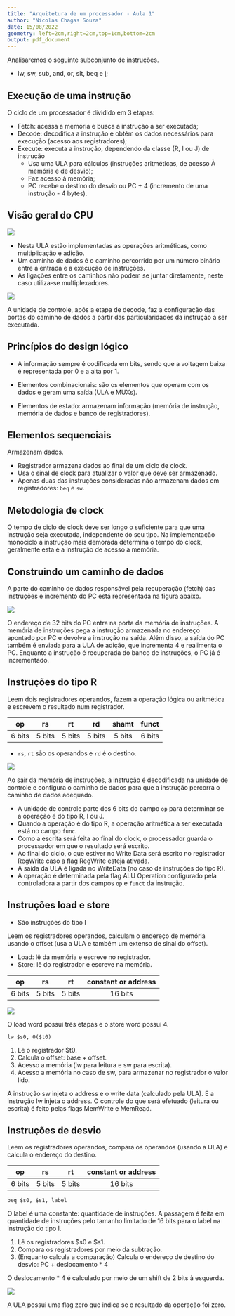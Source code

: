 ```yaml
---
title: "Arquitetura de um processador - Aula 1"
author: "Nicolas Chagas Souza"
date: 15/08/2022
geometry: left=2cm,right=2cm,top=1cm,bottom=2cm
output: pdf_document
---
```



Analisaremos o seguinte subconjunto de instruções.

- lw, sw, sub, and, or, slt, beq e j;

## Execução de uma instrução

O ciclo de um processador é dividido em 3 etapas:

- Fetch: acessa a memória e busca a instrução a ser executada;
- Decode: decodifica a instrução e obtém os dados necessários para execução (acesso aos registradores);
- Execute: executa a instrução, dependendo da classe (R, I ou J) de instrução
  - Usa uma ULA para cálculos (instruções aritméticas, de acesso À memória e de desvio);
  - Faz acesso à memória;
  - PC recebe o destino do desvio ou PC + 4 (incremento de uma instrução - 4 bytes).

## Visão geral do CPU

![](imgs/08-39-31.png)

- Nesta ULA estão implementadas as operações aritméticas, como multiplicação e adição.
- Um caminho de dados é o caminho percorrido por um número binário entre a entrada e a execução de instruções.
- As ligações entre os caminhos não podem se juntar diretamente, neste caso utiliza-se multiplexadores.

![](imgs/08-43-20.png)

A unidade de controle, após a etapa de decode, faz a configuração das portas do caminho de dados a partir das particularidades da instrução a ser executada.

## Princípios do design lógico

- A informação sempre é codificada em bits, sendo que a voltagem baixa é representada por 0 e a alta por 1.

- Elementos combinacionais: são os elementos que operam com os dados e geram uma saída (ULA e MUXs).
- Elementos de estado: armazenam informação (memória de instrução, memória de dados e banco de registradores).

## Elementos sequenciais

Armazenam dados.

- Registrador armazena dados ao final de um ciclo de clock.
- Usa o sinal de clock para atualizar o valor que deve ser armazenado.
- Apenas duas das instruções consideradas não armazenam dados em registradores: `beq` e `sw`.

## Metodologia de clock

O tempo de ciclo de clock deve ser longo o suficiente para que uma instrução seja executada, independente do seu tipo. Na implementação monociclo a instrução mais demorada determina o tempo do clock, geralmente esta é a instrução de acesso à memória.

## Construindo um caminho de dados

A parte do caminho de dados responsável pela recuperação (fetch) das instruções e incremento do PC está representada na figura abaixo.

![](imgs/08-52-12.png)

O endereço de 32 bits do PC entra na porta da memória de instruções. A memória de instruções pega a instrução armazenada no endereço apontado por PC e devolve a instrução na saída. Além disso, a saída do PC também é enviada para a ULA de adição, que incrementa 4 e realimenta o PC. Enquanto a instrução é recuperada do banco de instruções, o PC já é incrementado.

## Instruções do tipo R

Leem dois registradores operandos, fazem a operação lógica ou aritmética e escrevem o resultado num registrador.

|op|rs|rt|rd|shamt|funct|
|:-:|:-:|:-:|:-:|:-:|:-:|
|6 bits|5 bits|5 bits|5 bits|5 bits|6 bits|

- `rs`, `rt` são os operandos e `rd` é o destino.

![](imgs/08-57-51.png)

Ao sair da memória de instruções, a instrução é decodificada na unidade de controle e configura o caminho de dados para que a instrução percorra o caminho de dados adequado.

- A unidade de controle parte dos 6 bits do campo `op` para determinar se a operação é do tipo R, I ou J.
- Quando a operação é do tipo R, a operação aritmética a ser executada está no campo `func`.
- Como a escrita será feita ao final do clock, o processador guarda o processador em que o resultado será escrito.
- Ao final do ciclo, o que estiver no Write Data será escrito no registrador RegWrite caso a flag RegWrite esteja ativada.
- A saída da ULA é ligada no WriteData (no caso da instruções do tipo R).
- A operação é determinada pela flag ALU Operation configurado pela controladora a partir dos campos `op` e `funct` da instrução.

## Instruções load e store

- São instruções do tipo I

Leem os registradores operandos, calculam o endereço de memória usando o offset (usa a ULA e também um extenso de sinal do offset).

- Load: lê da memória e escreve no registrador.
- Store: lê do registrador e escreve na memória.

|op|rs|rt|constant or address|
|:-:|:-:|:-:|:-:|
|6 bits|5 bits|5 bits|16 bits|

![](imgs/09-10-48.png)

O load word possui três etapas e o store word possui 4.

`lw $s0, 0($t0)`

1. Lê o registrador $t0.
2. Calcula o offset: base + offset.
3. Acesso a memória (lw para leitura e sw para escrita).
4. Acesso a memória no caso de sw, para armazenar no registrador o valor lido.

A instrução sw injeta o address e o write data (calculado pela ULA). E a instrução lw injeta o address. O controle do que será efetuado (leitura ou escrita) é feito pelas flags MemWrite e MemRead.

## Instruções de desvio

Leem os registradores operandos, compara os operandos (usando a ULA) e calcula o endereço do destino.

|op|rs|rt|constant or address|
|:-:|:-:|:-:|:-:|
|6 bits|5 bits|5 bits|16 bits|

`beq $s0, $s1, label`

O label é uma constante: quantidade de instruções. A passagem é feita em quantidade de instruções pelo tamanho limitado de 16 bits para o label na instrução do tipo I.

1. Lê os registradores $s0 e $s1.
2. Compara os registradores por meio da subtração.
3. (Enquanto calcula a comparação) Calcula o endereço de destino do desvio: PC + deslocamento * 4

O deslocamento * 4 é calculado por meio de um shift de 2 bits à esquerda.

![](imgs/09-37-33.png)

A ULA possui uma flag zero que indica se o resultado da operação foi zero.
